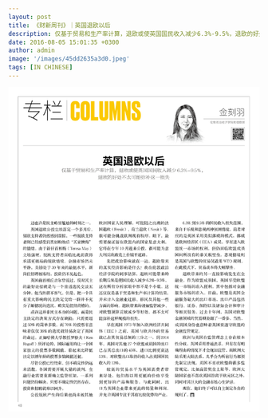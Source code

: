 ```yaml
---
layout: post
title: 《财新周刊》｜英国退欧以后
description: 仅基于贸易和生产率计算，退欧或使英国国民收入减少6.3%-9.5%，退欧的好处不太可能弥补这一损失
date: 2016-08-05 15:01:35 +0300
author: admin
image: '/images/45dd2635a3d0.jpeg'
tags: [IN CHINESE]
---
```

<a href="/pdf/p46-49.pdf" target="_blank">
  <img src="/images/-vux5hirbwn5uphza-1.jpg" alt="Xin" style="cursor: pointer;" />
</a>
